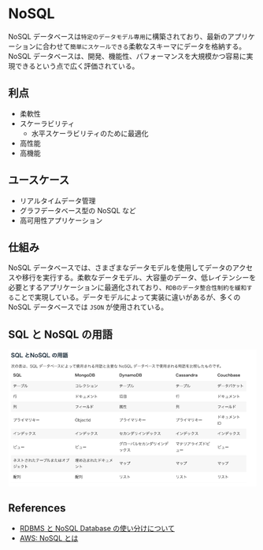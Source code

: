 # NoSQL

NoSQL データベースは`特定のデータモデル専用`に構築されており、最新のアプリケーションに合わせて`簡単にスケールできる`柔軟なスキーマにデータを格納する。NoSQL データベースは、開発、機能性、パフォーマンスを大規模かつ容易に実現できるという点で広く評価されている。

## 利点

- 柔軟性
- スケーラビリティ
  - 水平スケーラビリティのために最適化
- 高性能
- 高機能

## ユースケース

- リアルタイムデータ管理
- グラフデータベース型の NoSQL など
- 高可用性アプリケーション

## 仕組み

NoSQL データベースでは、さまざまなデータモデルを使用してデータのアクセスや移行を実行する。柔軟なデータモデル、大容量のデータ、低レイテンシーを必要とするアプリケーションに最適化されており、`RDBのデータ整合性制約を緩和する`ことで実現している。データモデルによって実装に違いがあるが、多くの NoSQL データベースでは `JSON` が使用されている。

## SQL と NoSQL の用語

![nosql-terminology](../../images/nosql-terminology.png "nosql-terminology")

## References

- [RDBMS と NoSQL Database の使い分けについて](../comparison.md#rdbms-と-nosql-database-の使い分けについて)
- [AWS: NoSQL とは](https://aws.amazon.com/jp/nosql/)
